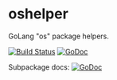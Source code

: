 # oshelper
GoLang "os" package helpers.

[![Build Status](https://travis-ci.org/apaxa-io/oshelper.svg?branch=master)](https://travis-ci.org/apaxa-io/oshelper) [![GoDoc](https://godoc.org/github.com/apaxa-io/oshelper?status.svg)](http://godoc.org/github.com/apaxa-io/oshelper)

Subpackage docs: [![GoDoc](https://godoc.org/github.com/apaxa-io/oshelper/exechelper?status.svg)](http://godoc.org/github.com/apaxa-io/oshelper/exechelper)

